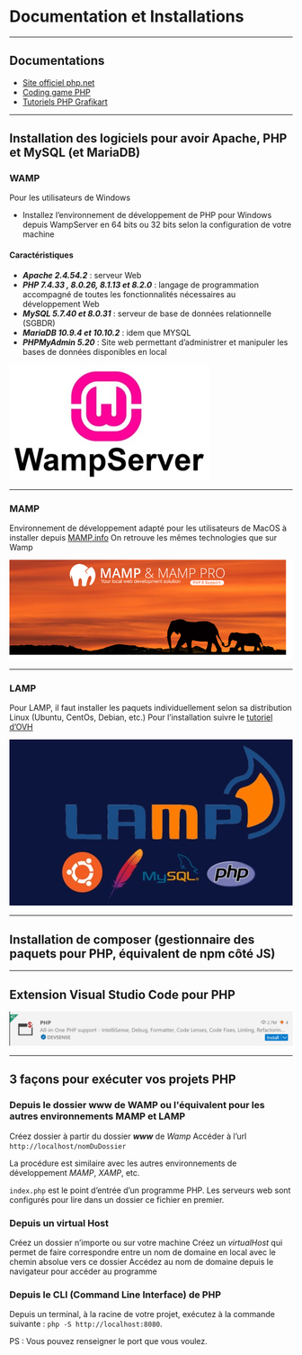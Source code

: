 # Documentation et Installations

---

## Documentations

- [Site officiel php.net]()
- [Coding game PHP]()
- [Tutoriels PHP Grafikart]()

---

## Installation des logiciels pour avoir Apache, PHP et MySQL (et MariaDB)

### WAMP

Pour les utilisateurs de Windows
- Installez l’environnement de développement de PHP pour Windows depuis WampServer en 64 bits ou 32 bits selon la configuration de votre machine

#### Caractéristiques

- ***Apache 2.4.54.2*** : serveur Web
- ***PHP 7.4.33 , 8.0.26, 8.1.13 et 8.2.0*** : langage de programmation accompagné de toutes les fonctionnalités nécessaires au développement Web
- ***MySQL 5.7.40 et 8.0.31*** : serveur de base de données relationnelle (SGBDR)
- ***MariaDB 10.9.4 et 10.10.2*** : idem que MYSQL
- ***PHPMyAdmin 5.20*** : Site web permettant d’administrer et manipuler les bases de données disponibles en local

![wamp](./0-installation/img/wamp.jpg)

---

### MAMP

Environnement de développement adapté pour les utilisateurs de MacOS à installer depuis [MAMP.info](https://mamp.info)
On retrouve les mêmes technologies que sur Wamp

![mamp](./0-installation/img/mamp.png)

---

### LAMP

Pour LAMP, il faut installer les paquets individuellement selon sa distribution Linux (Ubuntu, CentOs, Debian, etc.)
Pour l’installation suivre le [tutoriel d’OVH](https://help.ovhcloud.com/csm/fr-dedicated-servers-setup-lamp-debian-ubuntu?id=kb_article_view&sysparm_article=KB0043615)

![lamp](./0-installation/img/lamp.jpg)

---

## Installation de composer (gestionnaire des paquets pour PHP, équivalent de npm côté JS)

---

## Extension Visual Studio Code pour PHP

![ext](./0-installation/img/extension.png)

---

## 3 façons pour exécuter vos projets PHP

### Depuis le dossier www de WAMP ou l'équivalent pour les autres environnements MAMP et LAMP


Créez dossier à partir du dossier ***www*** de *Wamp*
Accéder à l’url `http://localhost/nomDuDossier`

La procédure est similaire avec les autres environnements de développement *MAMP*, *XAMP*, etc.

`index.php` est le point d’entrée d’un programme PHP. Les serveurs web sont configurés pour lire dans un dossier ce fichier en premier.

### Depuis un virtual Host

Créez un dossier n’importe ou sur votre machine
Créez un *virtualHost* qui permet de faire correspondre entre un nom de domaine en local avec le chemin absolue vers ce dossier
Accédez au nom de domaine depuis le navigateur pour accéder au programme

### Depuis le CLI (Command Line Interface) de PHP

Depuis un terminal, à la racine de votre projet, exécutez à la commande suivante : `php -S http://localhost:8080`.

PS : Vous pouvez renseigner le port que vous voulez.